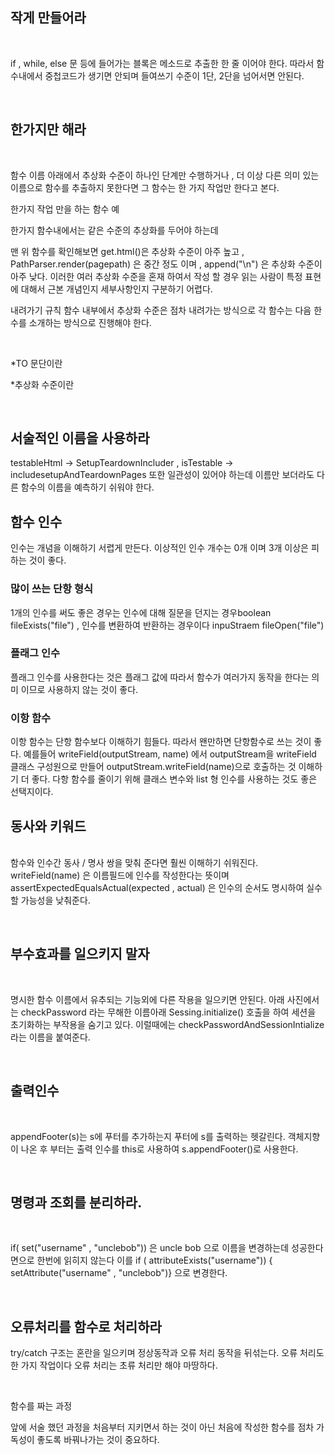 ## 작게 만들어라 
<br>

if , while, else 문 등에 들어가는 블록은 메소드로 추출한 한 줄 이어야 한다.
따라서 함수내에서 중첩코드가 생기면 안되며 들여쓰기 수준이 1단, 2단을 넘어서면 안된다.

​

## 한가지만 해라
<br>

함수 이름 아래에서 추상화 수준이 하나인 단계만 수행하거나 , 더 이상 다른 의미 있는 이름으로 함수를 추출하지 못한다면 그 함수는 한 가지 작업만 한다고 본다. 

한가지 작업 만을 하는 함수 예


한가지 함수내에서는 같은 수준의 추상화를 두어야 하는데 

맨 위 함수를 확인해보면 get.html()은 추상화 수준이 아주 높고 , PathParser.render(pagepath) 은 중간 정도 이며 , append("\n") 은 추상화 수준이 아주 낮다. 이러한 여러 추상화 수준을 혼재 하여서 작성 할 경우 읽는 사람이 특정 표현에 대해서 근본 개념인지 세부사항인지 구분하기 어렵다. 

내려가기 규칙 함수 내부에서 추상화 수준은 점차 내려가는 방식으로 각 함수는 다음 한수를 소개하는 방식으로 진행해야 한다.


​

*TO 문단이란

*추상화 수준이란

​

## 서술적인 이름을 사용하라

testableHtml -> SetupTeardownIncluder , isTestable -> includesetupAndTeardownPages
또한 일관성이 있어야 하는데 이름만 보더라도 다른 함수의 이름을 예측하기 쉬워야 한다. 

 

## 함수 인수 

인수는 개념을 이해하기 서렵게 만든다. 이상적인 인수 개수는 0개 이며 3개 이상은 피하는 것이 좋다. 

### 많이 쓰는 단항 형식
1개의 인수를 써도 좋은 경우는 인수에 대해 질문을 던지는 경우boolean fileExists("file") , 인수를 변환하여 반환하는 경우이다 inpuStraem fileOpen("file")

### 플래그 인수
플래그 인수를 사용한다는 것은 플래그 값에 따라서 함수가 여러가지 동작을 한다는 의미 이므로 사용하지 않는 것이 좋다.

### 이항 함수 
이항 함수는 단항 함수보다 이해하기 힘들다. 따라서 왠만하면 단항함수로 쓰는 것이 좋다. 
예를들어 writeField(outputStream, name) 에서 outputStream을 writeField 클래스 구성원으로 만들어 outputStream.writeField(name)으로 호출하는 것 이해하기 더 좋다. 다항 함수를 줄이기 위해 클래스 변수와 list 형 인수를 사용하는 것도 좋은 선택지이다. 


## 동사와 키워드 
<br>
함수와 인수간 동사 / 명사 쌍을 맞춰 준다면 훨씬 이해하기 쉬워진다. writeField(name) 은 이름필드에 인수를 작성한다는 뜻이며 assertExpectedEqualsActual(expected , actual) 은 인수의 순서도 명시하여 실수 할 가능성을 낮춰준다.

 

​

## 부수효과를 일으키지 말자 
<br>

명시한 함수 이름에서 유추되는 기능외에 다른 작용을 일으키면 안된다. 
아래 사진에서는 checkPassword 라는 무해한 이름아래 Sessing.initialize() 호출을 하여 세션을 초기화하는 부작용을 숨기고 있다.
이럴때에는 checkPasswordAndSessionIntialize 라는 이름을 붙여준다.


​

## 출력인수 
<br>

appendFooter(s)는 s에 푸터를 추가하는지 푸터에 s를 출력하는 헷갈린다. 
객체지향이 나온 후 부터는 출력 인수를 this로 사용하여 s.appendFooter()로 사용한다. 

​

## 명령과 조회를 분리하라. 
<br>

if( set("username" , "unclebob")) 은 uncle bob 으로 이름을 변경하는데 성공한다면으로 한번에 읽히지 않는다 
이를 if ( attributeExists("username")) { setAttribute("username" , "unclebob")} 으로 변경한다.

​

## 오류처리를 함수로 처리하라 

try/catch 구조는 혼란을 일으키며 정상동작과 오류 처리 동작을 뒤섞는다. 오류 처리도 한 가지 작업이다 오류 처리는 초류 처리만 해야 마땅하다.


​

함수를 짜는 과정 

앞에 서술 했던 과정을 처음부터 지키면서 하는 것이 아닌 처음에 작성한 함수를 점차 가독성이 좋도록 바꿔나가는 것이 중요하다.

 